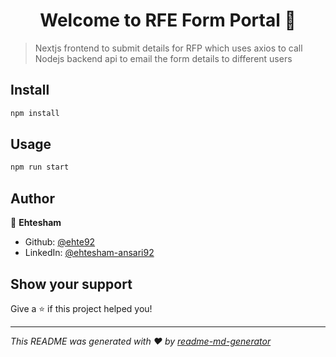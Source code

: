 <h1 align="center">Welcome to RFE Form Portal 👋</h1>
<p>
</p>

> Nextjs frontend to submit details for RFP which uses axios to call Nodejs backend api to email the form details to different users

## Install

```sh
npm install
```

## Usage

```sh
npm run start
```

## Author

👤 **Ehtesham**

* Github: [@ehte92](https://github.com/ehte92)
* LinkedIn: [@ehtesham-ansari92](https://linkedin.com/in/ehtesham-ansari92)

## Show your support

Give a ⭐️ if this project helped you!

***
_This README was generated with ❤️ by [readme-md-generator](https://github.com/kefranabg/readme-md-generator)_